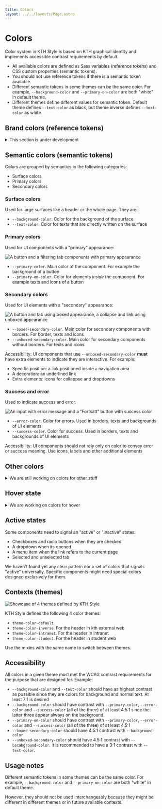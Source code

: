 ```yaml
---
title: Colors
layout: ../../layouts/Page.astro
---
```


# Colors

Color system in KTH Style is based on KTH graphical identity and implements accessible contrast requirements by default.

- All available colors are defined as Sass variables (reference tokens) and CSS custom properties (semantic tokens).
- You should not use reference tokens if there is a semantic token available.
- Different semantic tokens in some themes can be the same color. For example, `--background-color` and `--primary-on-color` are both "white" in default theme.
- Different themes define different values for semantic token. Default theme defines `--text-color` as black, but theme inverse defines `--text-color` as white.

## Brand colors (reference tokens)

<details>
<summary>This section is under development</summary>

![The 7 "blues" for KTH graphical identity](../../images/color-blues.png)

</details>

## Semantic colors (semantic tokens)

Colors are grouped by semantics in the following categories:

- Surface colors
- Primary colors
- Secondary colors

### Surface colors

Used for large surfaces like a header or the whole page. They are:

- `--background-color`. Color for the background of the surface
- `--text-color`. Color for texts that are directly written on the surface

### Primary colors

Used for UI components with a "primary" appearance:

![A button and a filtering tab components with primary appearance](../../images/color-primary.png)

- `--primary-color`. Main color of the component. For example the background of a button
- `--primary-on-color`. Color for elements _inside_ the component. For example texts and icons of a button

### Secondary colors

Used for UI elements with a "secondary" appearance:

![A button and tab using boxed appearance, a collapse and link using unboxed appearance](../../images/color-secondary.png)

- `--boxed-secondary-color`. Main color for secondary components with borders. For border, texts and icons
- `--unboxed-secondary-color`. Main color for secondary components without borders. For texts and icons

Accessibility: UI components that use `--unboxed-secondary-color` **must** have extra elements to indicate they are interactive. For example:

- Specific position: a link positioned inside a navigation area
- A decoration: an underlined link
- Extra elements: icons for collappse and dropdowns

### Success and error

Used to indicate success and error.

![An input with error message and a "Fortsätt" button with success color](../../images/color-error-success.png)

- `--error-color`. Color for errors. Used in borders, texts and backgrounds of UI elements
- `--success-color`. Color for success. Used in borders, texts and backgrounds of UI elements

Accessibility: UI components should not rely only on color to convey error or success meaning. Use icons, labels and other additional elements

## Other colors

<details>
<summary>We are still working on colors for other stuff</summary>

We are still working on colors for:

- **Separators**. We are testing how different colors look like with different backgrounds
- **Shadows and backdrops**. This might be a single variable that defines entire properties (like the entire value for `box-shadow`)
</details>

## Hover state

<details>
<summary>We are working on colors for hover</summary>

We think it is possible to define just one "overlay" color (something like a black with 10% opacity) and "merge" both the normal color with CSS:

```scss
// --hover-overlay transparent by default:
button.primary {
  background: var(--primary-color), var(--hover-overlay, transparent);
}

button.secondary {
  background: var(--hover-overlay);
}

// We don't need to style every hover component. Just need to set the value for the overlay and components will read the value
:hover {
  --hover-overlay: rgb(0 0 0 / 0.1);
}
```

</details>

## Active states

Some components need to signal an "active" or "inactive" states:

- Checkboxes and radio buttons when they are checked
- A dropdown when its opened
- A menu item when the link refers to the current page
- Selected and unselected tab

We haven't found yet any clear pattern nor a set of colors that signals "active" universally. Specific components might need special colors designed exclusively for them.

## Contexts (themes)

![Showcase of 4 themes defined by KTH Style](../../images/color-themes.png)

KTH Style defines the following 4 color themes:

- `theme-color-default`.
- `theme-color-inverse`. For the header in kth external web
- `theme-color-intranet`. For the header in intranet
- `theme-color-student`. For the header in student web

Use the mixins with the same name to switch between themes.

## Accessibility

All colors in a given theme must met the WCAG contrast requirements for the purpose that are designed for. Example:

- `--background-color` and `--text-color` should have as highest contrast as possible since they are colors for background and normal text. At least 7:1 is desired
- `--background-color` should have contrast with `--primary-color`, `--error-color` and `--success-color` (all of the three) of at least 4.5:1 since the latter three appear always on the background.
- `--primary-on-color` should have contrast with `--primary-color`, `--error-color` and `--success-color` (all of the three) of at least 4.5:1
- `--boxed-secondary-color` should have 4.5:1 contrast with `--background-color`
- `--unboxed-secondary-color` should have 4.5:1 contrast with `--bacakground-color`. It is recommended to have a 3:1 contrast with `--text-color`.

## Usage notes

Different semantic tokens in some themes can be the same color. For example, `--background-color` and `--primary-on-color` are both "white" in default theme.

However, they should not be used interchangeably because they might be different in different themes or in future available contexts.
